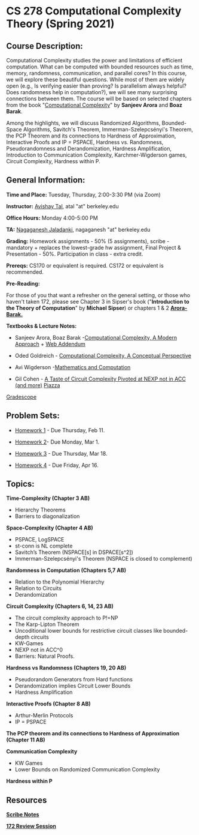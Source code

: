 # **CS 278 Computational Complexity Theory (Spring 2021)** 

## Course Description:

Computational Complexity studies the power and limitations of efficient computation. What can be computed with bounded resources such as time, memory, randomness, communication, and parallel cores? In this course, we will explore these beautiful questions. While most of them are widely open (e.g., Is verifying easier than proving? Is parallelism always helpful? Does randomness help in computation?), we will see many surprising connections between them. The course will be based on selected chapters from the book "[Computational Complexity](http://theory.cs.princeton.edu/complexity/)" by **Sanjeev Arora** and **Boaz Barak**.

Among the highlights, we will discuss Randomized Algorithms, Bounded-Space Algorithms, Savitch's Theorem, Immerman-Szelepcsényi's Theorem, the PCP Theorem and its connections to Hardness of Approximation, Interactive Proofs and IP = PSPACE, Hardness vs. Randomness, Pseudorandomness and Derandomization, Hardness Amplification, Introduction to Communication Complexity, Karchmer-Wigderson games, Circuit Complexity, Hardness within P.

## General Information:

**Time and Place:** Tuesday, Thursday, 2:00-3:30 PM (via Zoom)

**Instructor:** [Avishay Tal](http://www.avishaytal.org/), atal "at" berkeley.edu

**Office Hours:** Monday 4:00-5:00 PM

**TA:** [Nagaganesh Jaladanki](https://nagaganesh.com), nagaganesh "at" berkeley.edu

**Grading:** Homework assignments - 50% (5 assignments), scribe - mandatory + replaces the lowest-grade hw assignment, Final Project & Presentation - 50%. Participation in class - extra credit.

**Prereqs:** CS170 or equivalent is required. CS172 or equivalent is recommended.

**Pre-Reading:**

For those of you that want a refresher on the general setting, or those who haven't taken 172, please see Chapter 3 in Sipser's book ("**Introduction to the Theory of Computation**" by **Michael Sipser**) or chapters 1 & 2 [**Arora-Barak.**](http://theory.cs.princeton.edu/complexity/)

**Textbooks & Lecture Notes:**

- Sanjeev Arora, Boaz Barak -[Computational Complexity, A Modern Approach](http://theory.cs.princeton.edu/complexity/) \+ [Web Addendum](https://www.cs.utexas.edu/~danama/courses/adv-comp20/accnexp.pdf)

- Oded Goldreich - [Computational Complexity, A Conceptual Perspective](http://www.wisdom.weizmann.ac.il/~oded/cc-book.html)

- Avi Wigderson -[Mathematics and Computation](https://www.math.ias.edu/avi/book)

- Gil Cohen - [A Taste of Circuit Complexity Pivoted at NEXP not in ACC (and more)](http://eccc.hpi-web.de/resources/pdf/cohen.pdf)
[Piazza](http://piazza.com/berkeley/spring2021/cs278/home)

[Gradescope](https://www.gradescope.com/courses/242906)

## Problem Sets:

- [Homework 1](https://drive.google.com/open?id=1KO3nmX0AmXOEiW8XMXxZ5UCgcUyhQ4TP) \- Due Thursday, Feb 11.

- [Homework 2](https://drive.google.com/open?id=1Qn-hueIXHg5UHe6w2OZYpqJsq8Z9269z)\- Due Monday, Mar 1.

- [Homework 3](https://drive.google.com/open?id=1NQYTyLTnpZub9w2EpW47cbG81y5bRMoi) \- Due Thursday, Mar 18.

- [Homework 4](https://drive.google.com/open?id=1naoQEjgq9-Fg53vYO-S0u6O_oQmu_XKO) \- Due Friday, Apr 16.


## Topics:

**Time-Complexity (Chapter 3 AB)**

- Hierarchy Theorems
- Barriers to diagonalization

**Space-Complexity (Chapter 4 AB)**

- PSPACE, LogSPACE
- st-conn is NL complete
- Savitch’s Theorem (NSPACE\[s\] in DSPACE\[s^2\])
- Immerman-Szelepcsényi's Theorem (NSPACE is closed to complement)

**Randomness in Computation (Chapters 5,7 AB)**

- Relation to the Polynomial Hierarchy
- Relation to Circuits
- Derandomization

**Circuit Complexity (Chapters 6, 14, 23 AB)**

- The circuit complexity approach to P!=NP
- The Karp-Lipton Theorem
- Uncoditional lower bounds for restrictive circuit classes like bounded-depth circuits
- KW-Games
- NEXP not in ACC^0
- Barriers: Natural Proofs.

**Hardness vs Randomness (Chapters 19, 20 AB)**

- Pseudorandom Generators from Hard functions
- Derandomization implies Circuit Lower Bounds
- Hardness Amplification

**Interactive Proofs (Chapter 8 AB)**

- Arthur-Merlin Protocols
- IP = PSPACE

**The PCP theorem and its connections to Hardness of Approximation (Chapter 11 AB)**

**Communication Complexity**
- KW Games
- Lower Bounds on Randomized Communication Complexity

**Hardness within P**


## Resources

[**Scribe Notes**](https://drive.google.com/open?id=1Yy1tb_Dj4g63LtnzK38pT0XYJiI-Vtxw)

[**172 Review Session**](https://drive.google.com/open?id=1j5G0lvvc8R7Kc7MXahNSUrrFh1UN92nc)
